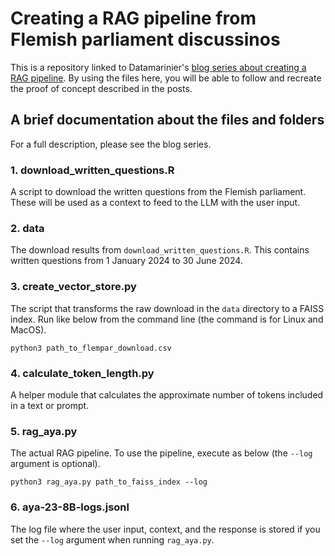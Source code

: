 # Creating a RAG pipeline from Flemish parliament discussinos

This is a repository linked to Datamarinier's [blog series about creating a RAG pipeline](https://medium.com/@Datamarinier/making-an-api-out-of-a-hugging-face-model-introduction-a0c4b2408f52).
By using the files here, you will be able to follow and recreate the proof of concept described in the posts.

## A brief documentation about the files and folders

For a full description, please see the blog series.

### 1. download_written_questions.R

A script to download the written questions from the Flemish parliament.
These will be used as a context to feed to the LLM with the user input.

### 2. data

The download results from `download_written_questions.R`. 
This contains written questions from 1 January 2024 to 30 June 2024.

### 3. create_vector_store.py

The script that transforms the raw download in the `data` directory to a FAISS index.
Run like below from the command line (the command is for Linux and MacOS). 

```commandline
python3 path_to_flempar_download.csv
```

### 4. calculate_token_length.py

A helper module that calculates the approximate number of tokens included in a text or prompt.

### 5. rag_aya.py

The actual RAG pipeline. To use the pipeline, execute as below (the `--log` argument is optional).

```commandline
python3 rag_aya.py path_to_faiss_index --log
```

### 6. aya-23-8B-logs.jsonl

The log file where the user input, context, and the response is stored if you set the `--log` argument
when running `rag_aya.py`.

